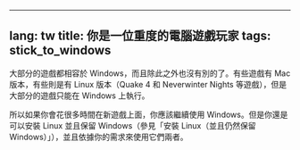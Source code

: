 

---
lang: tw
title: 你是一位重度的電腦遊戲玩家
tags: stick_to_windows
---

大部分的遊戲都相容於 Windows，而且除此之外也沒有別的了。有些遊戲有 Mac 版本，有些則是有 Linux 版本（Quake 4 和 Neverwinter Nights 等遊戲），但是大部分的遊戲只能在 Windows 上執行。

所以如果你會花很多時間在新遊戲上面，你應該繼續使用 Windows。但是你還是可以安裝 Linux 並且保留 Windows（參見「安裝 Linux（並且仍然保留 Windows）」），並且依據你的需求來使用它們兩者。


